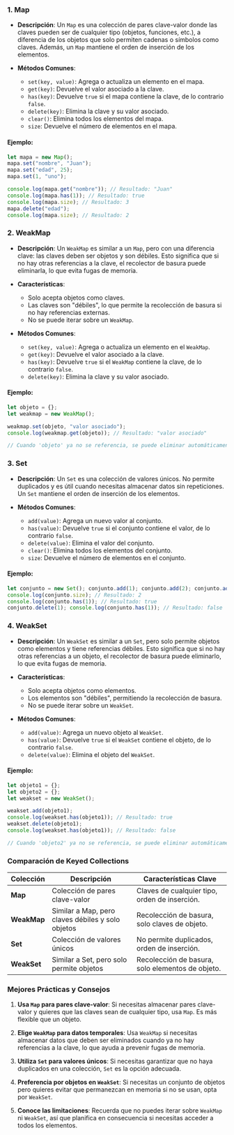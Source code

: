
### 1. Map

- **Descripción**: Un `Map` es una colección de pares clave-valor donde las claves pueden ser de cualquier tipo (objetos, funciones, etc.), a diferencia de los objetos que solo permiten cadenas o símbolos como claves. Además, un `Map` mantiene el orden de inserción de los elementos.
    
- **Métodos Comunes**:
    
    - `set(key, value)`: Agrega o actualiza un elemento en el mapa.
    - `get(key)`: Devuelve el valor asociado a la clave.
    - `has(key)`: Devuelve `true` si el mapa contiene la clave, de lo contrario `false`.
    - `delete(key)`: Elimina la clave y su valor asociado.
    - `clear()`: Elimina todos los elementos del mapa.
    - `size`: Devuelve el número de elementos en el mapa.

#### Ejemplo:

```js
let mapa = new Map();
mapa.set("nombre", "Juan");
mapa.set("edad", 25);
mapa.set(1, "uno");

console.log(mapa.get("nombre")); // Resultado: "Juan"
console.log(mapa.has(1)); // Resultado: true
console.log(mapa.size); // Resultado: 3
mapa.delete("edad");
console.log(mapa.size); // Resultado: 2
```

### 2. WeakMap

- **Descripción**: Un `WeakMap` es similar a un `Map`, pero con una diferencia clave: las claves deben ser objetos y son débiles. Esto significa que si no hay otras referencias a la clave, el recolector de basura puede eliminarla, lo que evita fugas de memoria.
    
- **Características**:
    
    - Solo acepta objetos como claves.
    - Las claves son "débiles", lo que permite la recolección de basura si no hay referencias externas.
    - No se puede iterar sobre un `WeakMap`.


- **Métodos Comunes**:
    
    - `set(key, value)`: Agrega o actualiza un elemento en el `WeakMap`.
    - `get(key)`: Devuelve el valor asociado a la clave.
    - `has(key)`: Devuelve `true` si el `WeakMap` contiene la clave, de lo contrario `false`.
    - `delete(key)`: Elimina la clave y su valor asociado.

#### Ejemplo:

```js
let objeto = {};
let weakmap = new WeakMap();

weakmap.set(objeto, "valor asociado");
console.log(weakmap.get(objeto)); // Resultado: "valor asociado"

// Cuando 'objeto' ya no se referencia, se puede eliminar automáticamente del WeakMap.
```

### 3. Set

- **Descripción**: Un `Set` es una colección de valores únicos. No permite duplicados y es útil cuando necesitas almacenar datos sin repeticiones. Un `Set` mantiene el orden de inserción de los elementos.
    
- **Métodos Comunes**:
    
    - `add(value)`: Agrega un nuevo valor al conjunto.
    - `has(value)`: Devuelve `true` si el conjunto contiene el valor, de lo contrario `false`.
    - `delete(value)`: Elimina el valor del conjunto.
    - `clear()`: Elimina todos los elementos del conjunto.
    - `size`: Devuelve el número de elementos en el conjunto.

#### Ejemplo:

```js
let conjunto = new Set(); conjunto.add(1); conjunto.add(2); conjunto.add(2); // No se agregará porque 2 ya está en el conjunto 
console.log(conjunto.size); // Resultado: 2 
console.log(conjunto.has(1)); // Resultado: true 
conjunto.delete(1); console.log(conjunto.has(1)); // Resultado: false
```

### 4. WeakSet

- **Descripción**: Un `WeakSet` es similar a un `Set`, pero solo permite objetos como elementos y tiene referencias débiles. Esto significa que si no hay otras referencias a un objeto, el recolector de basura puede eliminarlo, lo que evita fugas de memoria.
    
- **Características**:
    
    - Solo acepta objetos como elementos.
    - Los elementos son "débiles", permitiendo la recolección de basura.
    - No se puede iterar sobre un `WeakSet`.

- **Métodos Comunes**:
    
    - `add(value)`: Agrega un nuevo objeto al `WeakSet`.
    - `has(value)`: Devuelve `true` si el `WeakSet` contiene el objeto, de lo contrario `false`.
    - `delete(value)`: Elimina el objeto del `WeakSet`.

#### Ejemplo:

```js
let objeto1 = {};
let objeto2 = {};
let weakset = new WeakSet();

weakset.add(objeto1);
console.log(weakset.has(objeto1)); // Resultado: true
weakset.delete(objeto1);
console.log(weakset.has(objeto1)); // Resultado: false

// Cuando 'objeto2' ya no se referencia, se puede eliminar automáticamente del WeakSet.
```

### Comparación de Keyed Collections

|**Colección**|**Descripción**|**Características Clave**|
|---|---|---|
|**Map**|Colección de pares clave-valor|Claves de cualquier tipo, orden de inserción.|
|**WeakMap**|Similar a Map, pero claves débiles y solo objetos|Recolección de basura, solo claves de objeto.|
|**Set**|Colección de valores únicos|No permite duplicados, orden de inserción.|
|**WeakSet**|Similar a Set, pero solo permite objetos|Recolección de basura, solo elementos de objeto.|

### Mejores Prácticas y Consejos

1. **Usa `Map` para pares clave-valor**: Si necesitas almacenar pares clave-valor y quieres que las claves sean de cualquier tipo, usa `Map`. Es más flexible que un objeto.
    
2. **Elige `WeakMap` para datos temporales**: Usa `WeakMap` si necesitas almacenar datos que deben ser eliminados cuando ya no hay referencias a la clave, lo que ayuda a prevenir fugas de memoria.
    
3. **Utiliza `Set` para valores únicos**: Si necesitas garantizar que no haya duplicados en una colección, `Set` es la opción adecuada.
    
4. **Preferencia por objetos en `WeakSet`**: Si necesitas un conjunto de objetos pero quieres evitar que permanezcan en memoria si no se usan, opta por `WeakSet`.
    
5. **Conoce las limitaciones**: Recuerda que no puedes iterar sobre `WeakMap` ni `WeakSet`, así que planifica en consecuencia si necesitas acceder a todos los elementos.
